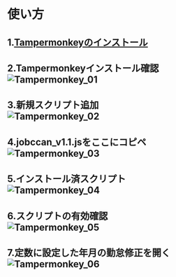 # 使い方

1.[Tampermonkeyのインストール](https://chrome.google.com/webstore/detail/tampermonkey/dhdgffkkebhmkfjojejmpbldmpobfkfo?hl=ja)<br>
-----
2.Tampermonkeyインストール確認<br>![Tampermonkey_01](https://github.com/gyalaooo1331/jobcan_auto/assets/123883630/57310f19-bc03-4cff-8bb3-2ea0310f818e)<br>
-----
3.新規スクリプト追加<br>![Tampermonkey_02](https://github.com/gyalaooo1331/jobcan_auto/assets/123883630/b1fc9721-5c95-4bb8-b501-1c08cb01c2a8)<br>
-----
4.jobccan_v1.1.jsをここにコピペ<br>![Tampermonkey_03](https://github.com/gyalaooo1331/jobcan_auto/assets/123883630/cb692f34-8921-42f7-8a79-dfde66d28937)<br>
-----
5.インストール済スクリプト<br>![Tampermonkey_04](https://github.com/gyalaooo1331/jobcan_auto/assets/123883630/7fe790c4-5859-4006-aa0a-3db2f6510b5b)<br>
-----
6.スクリプトの有効確認<br>![Tampermonkey_05](https://github.com/gyalaooo1331/jobcan_auto/assets/123883630/26226677-fcfc-4e54-9de1-fe1ec426cc58)<br>
-----
7.定数に設定した年月の勤怠修正を開く<br>![Tampermonkey_06](https://github.com/gyalaooo1331/jobcan_auto/assets/123883630/4b63a460-9b09-4094-a8e8-65ab8591c1b6)<br>
-----

